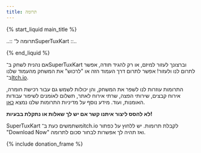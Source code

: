 ```yaml
---
title: תרומה
---
```

{% start_liquid main_title %}

..:: תרומה ל־SuperTuxKart ::..

{% end_liquid %}

אם נהנית לשחק ב־SuperTuxKart וברצונך לעזור למיזם, או רק להגיד תודה, אפשר לתרום לנו ולעזור! אפשר לתרום דרך העמוד הזה או "לרכוש" את המשחק מהעמוד שלנו ב־[Itch.io](https://supertuxkart.itch.io/supertuxkart).

התרומות עוזרות לנו לשפר את המשחק, והן יכולות לשמש גם עבור רכישת חומרה, אירוח קבצים, שירותי הפצה, שרתי אירוח לאתר, תשלום לאוֹמנים לשיפור עבודות האומנות, ועוד. מידע נוסף על מדיניות התרומות שלנו נמצא [כאן](Donation_Policy).

**לא להסס ליצור איתנו קשר אם יש לך שאלות או נתקלת בבעיות!**

SuperTuxKart משתמשים כעת ב־itch.io לקבלת תרומות. יש ללחוץ על כפתור "Download Now" ואז תהיה לך אפשרות לבחור סכום לתרומה.

{% include donation_frame %}
